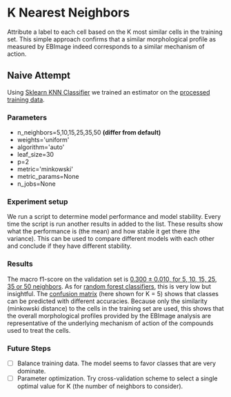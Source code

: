 # K Nearest Neighbors

Attribute a label to each cell based on the K most similar cells in the training set. This simple approach confirms that a similar morphological profile as measured by EBImage indeed corresponds to a similar mechanism of action.

## Naive Attempt

Using [Sklearn KNN Classifier](https://scikit-learn.org/stable/modules/generated/sklearn.neighbors.KNeighborsClassifier.html) we trained an estimator on the [processed training data](../../2.process-data/README.md).

### Parameters

- n_neighbors=5,10,15,25,35,50 **(differ from default)**
- weights='uniform'
- algorithm='auto'
- leaf_size=30
- p=2
- metric='minkowski'
- metric_params=None
- n_jobs=None

### Experiment setup

We run a script to determine model performance and model stability. 
Every time the script is run another results in added to the list. 
These results show what the performance is (the mean) and how stable it get there (the variance).
This can be used to compare different models with each other and conclude if they have different stability. 

### Results

The macro f1-score on the validation set is [0.300 ± 0.010, for 5, 10, 15, 25, 35 or 50 neighbors](results/all_scores.csv). As for [random forest classifiers](../1.random_forest/README.md), this is very low but insightful. The [confusion matrix](results/0/confusion_matrix.png) (here shown for K = 5) shows that classes can be predicted with different accuracies. Because only the similarity (minkowski distance) to the cells in the training set are used, this shows that the overall morphological profiles provided by the EBImage analysis are representative of the underlying mechanism of action of the compounds used to treat the cells.

### Future Steps

- [ ] Balance training data. The model seems to favor classes that are very dominate.  
- [ ] Parameter optimization. Try cross-validation scheme to select a single optimal value for K (the number of neighbors to consider).
